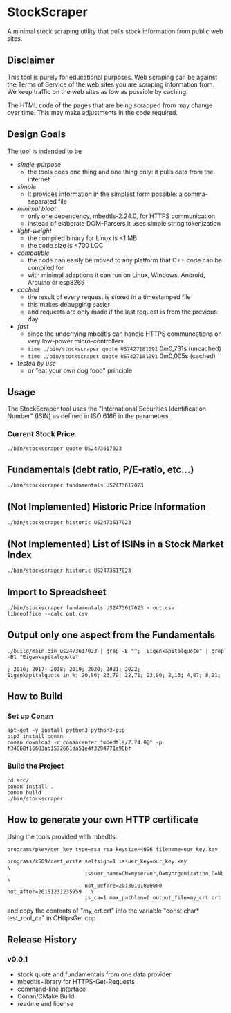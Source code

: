 # StockScraper

A minimal stock scraping utility that pulls stock information from public web sites.

## Disclaimer

This tool is purely for educational purposes.
Web scraping can be against the Terms of Service of the web sites you are scraping information from.
We keep traffic on the web sites as low as possible by caching.

The HTML code of the pages that are being scrapped from may change over time. This may make adjustments in the code required.

## Design Goals

The tool is indended to be

* *single-purpose*
  * the tools does one thing and one thing only: it pulls data from the internet
* *simple*
  * it provides information in the simplest form possible: a comma-separated file
* *minimal bloat*
  * only one dependency, mbedtls-2.24.0, for HTTPS communication
  * instead of elaborate DOM-Parsers it uses simple string tokenization
* *light-weight*
  * the compiled binary for Linux is <1 MB
  * the code size is <700 LOC
* *compatible*
  * the code can easily be moved to any platform that C++ code can be compiled for
  * with minimal adaptions it can run on Linux, Windows, Android, Arduino or esp8266
* *cached*
  * the result of every request is stored in a timestamped file
  * this makes debugging easier
  * and requests are only made if the last request is from the previous day
* *fast*
  * since the underlying mbedtls can handle HTTPS communcations on very low-power micro-controllers
  * `time ./bin/stockscraper quote US7427181091` 0m0,731s (uncached)
  * `time ./bin/stockscraper quote US7427181091` 0m0,005s (cached)
* *tested by use*
  * or "eat your own dog food" principle

## Usage

The StockScraper tool uses the "International Securities Identification Number" (ISIN) as defined in ISO 6166 in the parameters.

### Current Stock Price

```
./bin/stockscraper quote US2473617023
```

## Fundamentals (debt ratio, P/E-ratio, etc...)

```
./bin/stockscraper fundamentals US2473617023
```

## (Not Implemented) Historic Price Information

```
./bin/stockscraper historic US2473617023
```

## (Not Implemented) List of ISINs in a Stock Market Index

```
./bin/stockscraper historic US2473617023
```

## Import to Spreadsheet

```
./bin/stockscraper fundamentals US2473617023 > out.csv
libreoffice --calc out.csv
```

## Output only one aspect from the Fundamentals

```
./build/main.bin us2473617023 | grep -E "^; |Eigenkapitalquote" | grep -B1 "Eigenkapitalquote"

; 2016; 2017; 2018; 2019; 2020; 2021; 2022;
Eigenkapitalquote in %; 20,86; 23,79; 22,71; 23,80; 2,13; 4,87; 8,21;
```

## How to Build

### Set up Conan

```
apt-get -y install python3 python3-pip
pip3 install conan
conan download -r conancenter "mbedtls/2.24.0@" -p f34868f16603ab1572661da51e4f3294771a98bf
```

### Build the Project

```
cd src/
conan install .
conan build .
./bin/stockscraper
```

## How to generate your own HTTP certificate

Using the tools provided with mbedtls:

```
programs/pkey/gen_key type=rsa rsa_keysize=4096 filename=our_key.key

programs/x509/cert_write selfsign=1 issuer_key=our_key.key                    \
                         issuer_name=CN=myserver,O=myorganization,C=NL        \
                         not_before=20130101000000 not_after=20151231235959   \
                         is_ca=1 max_pathlen=0 output_file=my_crt.crt
```

and copy the contents of "my_crt.crt" into the variable "const char* test_root_ca" in CHttpsGet.cpp

## Release History

### v0.0.1

* stock quote and fundamentals from one data provider
* mbedtls-library for HTTPS-Get-Requests
* command-line interface
* Conan/CMake Build
* readme and license

##
